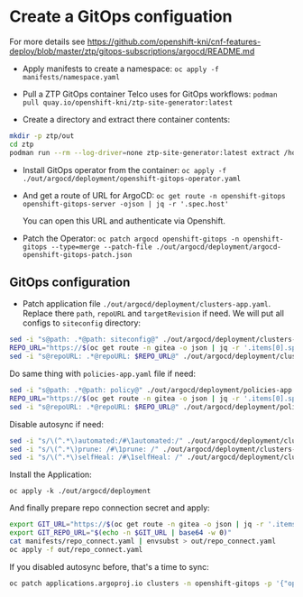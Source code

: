 # Create a GitOps configuation

For more details see <https://github.com/openshift-kni/cnf-features-deploy/blob/master/ztp/gitops-subscriptions/argocd/README.md>

- Apply manifests to create a namespace:
`oc apply -f manifests/namespace.yaml`

- Pull a ZTP GitOps container Telco uses for GitOps workflows:
`podman pull quay.io/openshift-kni/ztp-site-generator:latest`

- Create a directory and extract there container contents:

```bash
mkdir -p ztp/out
cd ztp
podman run --rm --log-driver=none ztp-site-generator:latest extract /home/ztp --tar | tar x -C ./out
```

- Install GitOps operator from the container:
`oc apply -f ./out/argocd/deployment/openshift-gitops-operator.yaml`

- And get a route of URL for ArgoCD:
`oc get route -n openshift-gitops openshift-gitops-server -ojson | jq -r '.spec.host'`

  You can open this URL and authenticate via Openshift.

- Patch the Operator:
`oc patch argocd openshift-gitops -n openshift-gitops --type=merge --patch-file ./out/argocd/deployment/argocd-openshift-gitops-patch.json`

## GitOps configuration

- Patch application file `./out/argocd/deployment/clusters-app.yaml`. Replace there `path`, `repoURL` and `targetRevision` if need. We will put all configs to `siteconfig` directory:

```bash
sed -i "s@path: .*@path: siteconfig@" ./out/argocd/deployment/clusters-app.yaml
REPO_URL="https://$(oc get route -n gitea -o json | jq -r '.items[0].spec.host')/root/gitops"
sed -i "s@repoURL: .*@repoURL: $REPO_URL@" ./out/argocd/deployment/clusters-app.yaml
```

Do same thing with `policies-app.yaml` file if need:

```bash
sed -i "s@path: .*@path: policy@" ./out/argocd/deployment/policies-app.yaml
REPO_URL="https://$(oc get route -n gitea -o json | jq -r '.items[0].spec.host')/root/gitops"
sed -i "s@repoURL: .*@repoURL: $REPO_URL@" ./out/argocd/deployment/policies-app.yaml
```

Disable autosync if need:

```bash
sed -i "s/\(^.*\)automated:/#\1automated:/" ./out/argocd/deployment/clusters-app.yaml
sed -i "s/\(^.*\)prune: /#\1prune: /" ./out/argocd/deployment/clusters-app.yaml
sed -i "s/\(^.*\)selfHeal: /#\1selfHeal: /" ./out/argocd/deployment/clusters-app.yaml
```

Install the Application:

`oc apply -k ./out/argocd/deployment`

And finally prepare repo connection secret and apply:

```bash
export GIT_URL="https://$(oc get route -n gitea -o json | jq -r '.items[0].spec.host')/root/gitops"
export GIT_REPO_URL="$(echo -n $GIT_URL | base64 -w 0)"
cat manifests/repo_connect.yaml | envsubst > out/repo_connect.yaml
oc apply -f out/repo_connect.yaml
```

If you disabled autosync before, that's a time to sync:

```bash
oc patch applications.argoproj.io clusters -n openshift-gitops -p '{"operation": {"sync": { "revision": "HEAD" } }}' --type merge
```
